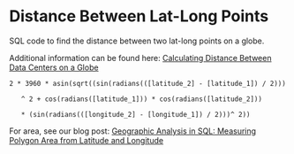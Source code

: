 # Distance Between Lat-Long Points

SQL code to find the distance between two lat-long points on a globe.

Additional information can be found here:
[Calculating Distance Between Data Centers on a Globe](https://www.periscopedata.com/blog/calculating-distance-between-data-centers-on-a-globe)

	2 * 3960 * asin(sqrt((sin(radians(([latitude_2] - [latitude_1]) / 2)))

	   ^ 2 + cos(radians([latitude_1])) * cos(radians([latitude_2]))

	   * (sin(radians(([longitude_2] - [longitude_1]) / 2)))^ 2))

For area, see our blog post:
[Geographic Analysis in SQL: Measuring Polygon Area from Latitude and Longitude](https://www.periscopedata.com/blog/polygon-area-from-latitude-and-longitude-using-sql)